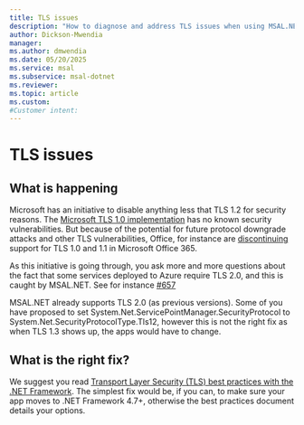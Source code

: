```yaml
---
title: TLS issues
description: "How to diagnose and address TLS issues when using MSAL.NET"
author: Dickson-Mwendia
manager: 
ms.author: dmwendia
ms.date: 05/20/2025
ms.service: msal
ms.subservice: msal-dotnet
ms.reviewer: 
ms.topic: article
ms.custom: 
#Customer intent: 
---
```


# TLS issues

## What is happening

Microsoft has an initiative to disable anything less that TLS 1.2 for security reasons. The [Microsoft TLS 1.0 implementation](https://support.microsoft.com/help/3117336/schannel-implementation-of-tls-1-0-in-windows-security-status-update-n) has no known security vulnerabilities. But because of the potential for future protocol downgrade attacks and other TLS vulnerabilities, Office, for instance are [discontinuing](/microsoft-365/compliance/prepare-tls-1.2-in-office-365) support for TLS 1.0 and 1.1 in Microsoft Office 365.

As this initiative is going through, you ask more and more questions about the fact that some services deployed to Azure require TLS 2.0, and this is caught by MSAL.NET. See for instance [#657](https://github.com/AzureAD/microsoft-authentication-library-for-dotnet/issues/657)

MSAL.NET already supports TLS 2.0 (as previous versions). Some of you have proposed to set System.Net.ServicePointManager.SecurityProtocol to System.Net.SecurityProtocolType.Tls12, however this is not the right fix as when TLS 1.3 shows up, the apps would have to change.

## What is the right fix?

We suggest you read [Transport Layer Security (TLS) best practices with the .NET Framework](/dotnet/framework/network-programming/tls). The simplest fix would be, if you can, to make sure  your app moves to .NET Framework 4.7+, otherwise the best practices document details your options.
